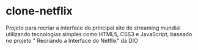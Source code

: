 # clone-netflix
Projeto para recriar a interface do principal site de streaming mundial utilizando tecnologias simples como HTML5, CSS3 e JavaScript, baseado no projeto " Recriando a Interface do Netflix" da DIO
